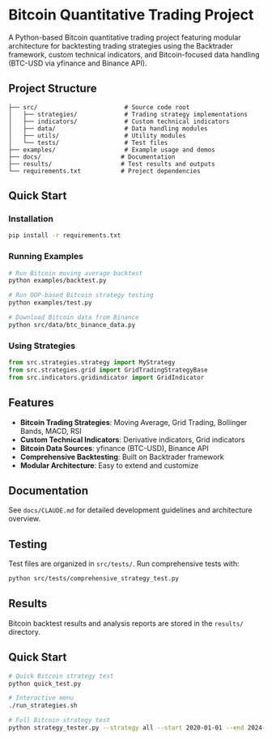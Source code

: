 # Bitcoin Quantitative Trading Project

A Python-based Bitcoin quantitative trading project featuring modular architecture for backtesting trading strategies using the Backtrader framework, custom technical indicators, and Bitcoin-focused data handling (BTC-USD via yfinance and Binance API).

## Project Structure

```
├── src/                        # Source code root
│   ├── strategies/             # Trading strategy implementations
│   ├── indicators/             # Custom technical indicators  
│   ├── data/                   # Data handling modules
│   ├── utils/                  # Utility modules
│   └── tests/                  # Test files
├── examples/                   # Example usage and demos
├── docs/                      # Documentation
├── results/                   # Test results and outputs
└── requirements.txt           # Project dependencies
```

## Quick Start

### Installation
```bash
pip install -r requirements.txt
```

### Running Examples
```bash
# Run Bitcoin moving average backtest
python examples/backtest.py

# Run OOP-based Bitcoin strategy testing  
python examples/test.py

# Download Bitcoin data from Binance
python src/data/btc_binance_data.py
```

### Using Strategies
```python
from src.strategies.strategy import MyStrategy
from src.strategies.grid import GridTradingStrategyBase
from src.indicators.gridindicator import GridIndicator
```

## Features

- **Bitcoin Trading Strategies**: Moving Average, Grid Trading, Bollinger Bands, MACD, RSI
- **Custom Technical Indicators**: Derivative indicators, Grid indicators
- **Bitcoin Data Sources**: yfinance (BTC-USD), Binance API
- **Comprehensive Backtesting**: Built on Backtrader framework
- **Modular Architecture**: Easy to extend and customize

## Documentation

See `docs/CLAUDE.md` for detailed development guidelines and architecture overview.

## Testing

Test files are organized in `src/tests/`. Run comprehensive tests with:
```bash
python src/tests/comprehensive_strategy_test.py
```

## Results

Bitcoin backtest results and analysis reports are stored in the `results/` directory.

## Quick Start

```bash
# Quick Bitcoin strategy test
python quick_test.py

# Interactive menu
./run_strategies.sh

# Full Bitcoin strategy test
python strategy_tester.py --strategy all --start 2020-01-01 --end 2024-01-01
```